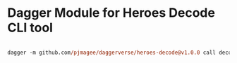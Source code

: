 # Dagger Module for Heroes Decode CLI tool

```ps

dagger -m github.com/pjmagee/daggerverse/heroes-decode@v1.0.0 call decode -file ./myreplay.StormReplay -args cli,args,go,here
```

